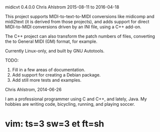 midicvt 0.4.0.0
Chris Ahlstrom
2015-08-11 to 2016-04-18

This project supports MIDI-to-text-to-MIDI conversions like midicomp and
midi2text (it is derived from those projects), and adds support for direct
MIDI-to-MIDI conversions driven by an INI file, using a C++ add-on.

The C++ project can also transform the patch numbers of files, converting the
to General MIDI (GM) format, for example.

Currently Linux-only, and built by GNU Autotools.

TODO:

   1. Fill in a few areas of documentation.
   2. Add support for creating a Debian package.
   3. Add still more tests and examples.

Chris Ahlstrom, 2014-06-26

   I am a professional programmer using C and C++, and lately, Java.
   My hobbies are writing code, bicycling, running, and playing soccer.

# vim: ts=3 sw=3 et ft=sh
